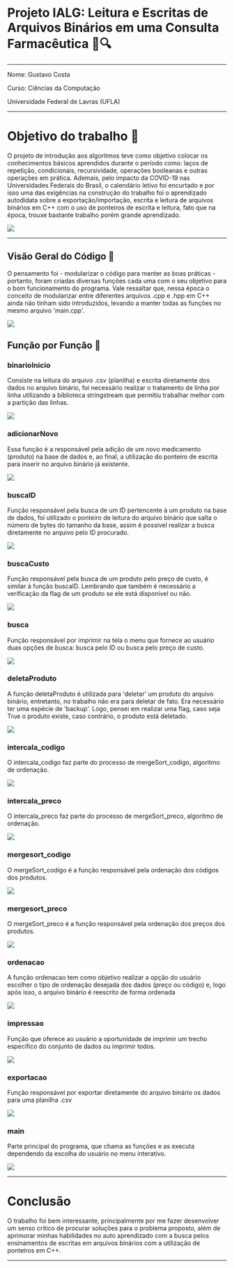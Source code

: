 # Projeto IALG: Leitura e Escritas de Arquivos Binários em uma Consulta Farmacêutica 💊🔍

****

Nome: Gustavo Costa

Curso: Ciências da Computação

Universidade Federal de Lavras (UFLA)


****

# Objetivo do trabalho 🎯
O projeto de introdução aos algoritmos teve como objetivo colocar os conhecimentos básicos aprendidos durante o período como: laços de repetição, condicionais, recursividade, operações booleanas e outras operações em prática. Ademais, pelo impacto da COVID-19 nas Universidades Federais do Brasil, o calendário letivo foi encurtado e por isso uma das exigências na construção do trabalho foi o aprendizado autodidata sobre a exportação/importação, escrita e leitura de arquivos binários em C++ com o uso de ponteiros de escrita e leitura, fato que na época, trouxe bastante trabalho porém grande aprendizado.



<img src="https://i.ibb.co/smBynG0/cursos-de-programacao-para-iniciantes.jpg">


****

## Visão Geral do Código 👀

O pensamento foi - modularizar o código para manter as boas práticas - portanto, foram criadas diversas funções cada uma com o seu objetivo para o bom funcionamento do programa. Vale ressaltar que, nessa época o conceito de modularizar entre diferentes arquivos .cpp e .hpp em C++ ainda não tinham sido introduzidos, levando a manter todas as funções no mesmo arquivo 'main.cpp'.

<img src="https://i.ibb.co/r5XjyhR/Captura-de-tela-2023-11-29-201943.png">


## Função por Função 📃

### binarioInicio

Consiste na leitura do arquivo .csv (planilha) e escrita diretamente dos dados no arquivo binário, foi necessário realizar o tratamento de linha por linha utilizando a biblioteca stringstream que permitiu trabalhar melhor com a partição das linhas.

<img src="https://i.ibb.co/nCRrX43/Captura-de-tela-2023-11-29-202659.png">

### adicionarNovo

Essa função é a responsável pela adição de um novo medicamento (produto) na base de dados e, ao final, a utilização do ponteiro de escrita para inserir no arquivo binário já existente.

<img src="https://i.ibb.co/fx3ZnC6/Captura-de-tela-2023-11-29-203023.png">

### buscaID

Função responsável pela busca de um ID pertencente à um produto na base de dados, foi utilizado o ponteiro de leitura do arquivo binário que salta o número de bytes do tamanho da base, assim é possível realizar a busca diretamente no arquivo pelo ID procurado.

<img src="https://i.ibb.co/YWZc5j9/Captura-de-tela-2023-11-29-203254.png">

### buscaCusto

Função responsável pela busca de um produto pelo preço de custo, é similar à função buscaID. Lembrando que também é necessário a verificação da flag de um produto se ele está disponível ou não.

<img src="https://i.ibb.co/4PRhCGL/Captura-de-tela-2023-11-29-203902.png">

### busca

Função responsável por imprimir na tela o menu que fornece ao usuário duas opções de busca: busca pelo ID ou busca pelo preço de custo.

<img src="https://i.ibb.co/q99B1wc/Captura-de-tela-2023-11-29-204432.png">

### deletaProduto

A função deletaProduto é utilizada para 'deletar' um produto do arquivo binário, entretanto, no trabalho não era para deletar de fato. Era necessário ter uma espécie de 'backup'. Logo, pensei em realizar uma flag, caso seja True o produto existe, caso contrário, o produto está deletado.

<img src="https://i.ibb.co/hm4MwVN/Captura-de-tela-2023-11-29-204512.png">

### intercala_codigo

O intercala_codigo faz parte do processo de mergeSort_codigo, algoritmo de ordenação.

<img src="https://i.ibb.co/3c0ZwMP/Captura-de-tela-2023-11-29-204927.png">

### intercala_preco

O intercala_preco faz parte do processo de mergeSort_preco, algoritmo de ordenação.

<img src="https://i.ibb.co/6PjQBcj/Captura-de-tela-2023-11-29-205127.png">

### mergesort_codigo

O mergeSort_codigo é a função responsável pela ordenação dos códigos dos produtos.

<img src="https://i.ibb.co/R36K63C/Captura-de-tela-2023-11-29-205210.png">

### mergesort_preco

O mergeSort_preco é a função responsável pela ordenação dos preços dos produtos.

<img src="https://i.ibb.co/vqnbV1F/Captura-de-tela-2023-11-29-205438.png">

### ordenacao

A função ordenacao tem como objetivo realizar a opção do usuário escolher o tipo de ordenação desejada dos dados (preço ou código) e, logo após isso, o arquivo binário é reescrito de forma ordenada

<img src="https://i.ibb.co/whQc1BD/Captura-de-tela-2023-11-29-205526.png">

### impressao

Função que oferece ao usuário a oportunidade de imprimir um trecho específico do conjunto de dados ou imprimir todos.

<img src="https://i.ibb.co/tLYyWKt/Captura-de-tela-2023-11-29-205737.png">

### exportacao

Função responsável por exportar diretamente do arquivo binário os dados para uma planilha .csv

<img src="https://i.ibb.co/4FK9mJr/Captura-de-tela-2023-11-29-210004.png">

### main

Parte principal do programa, que chama as funções e as executa dependendo da escolha do usuário no menu interativo.

<img src="https://i.ibb.co/9NfqFvQ/Captura-de-tela-2023-11-29-210119.png">

****
# Conclusão
O trabalho foi bem interessante, principalmente por me fazer desenvolver um senso crítico de procurar soluções para o problema proposto, além de aprimorar minhas habilidades no auto aprendizado com a busca pelos ensinamentos de escritas em arquivos binários com a utilização de ponteiros em C++. 
***

